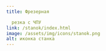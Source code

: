 ```yaml
---
title: Фрезерная

  резка с ЧПУ
link: /stanok/index.html
image: /assets/img/icons/stanok.png
alt: иконка станка
---
```

